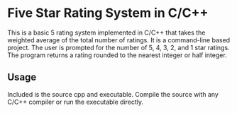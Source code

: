 # Five Star Rating System in C/C++
This is a basic 5 rating system implemented in C/C++ that takes the weighted average of the total number of ratings. It is a command-line based project. The user is prompted for the number of 5, 4, 3, 2, and 1 star ratings. The program returns a rating rounded to the nearest integer or half integer. 
## Usage
Included is the source cpp and executable. Compile the source with any C/C++ compiler or run the executable directly.
